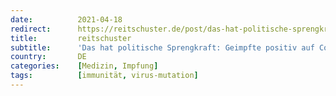 ```yaml
---
date:          2021-04-18
redirect:      https://reitschuster.de/post/das-hat-politische-sprengkraft-geimpfte-positiv-auf-corona-getestet/
title:         reitschuster
subtitle:      'Das hat politische Sprengkraft: Geimpfte positiv auf Corona getestet'
country:       DE
categories:    [Medizin, Impfung]
tags:          [immunität, virus-mutation]
---
```

